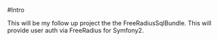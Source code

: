 #Intro

This will be my follow up project the the FreeRadiusSqlBundle. This will provide user auth via FreeRadius for Symfony2.
